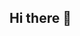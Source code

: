 ## Hi there 👋

<!--
**RasimBurakKaya/RasimBurakKaya** is a ✨ _special_ ✨ repository because its `README.md` (this file) appears on your GitHub profile.

Here are some ideas to get you started:

- 🔭 I’m currently working on iOS Development
- 🌱 I’m currently learning how to enbale push notifications using by Firebase in iOS applications.
- 💬 Ask me about iOS development
- 📫 How to reach me: kayarasimburak@gmail.com 
-->
